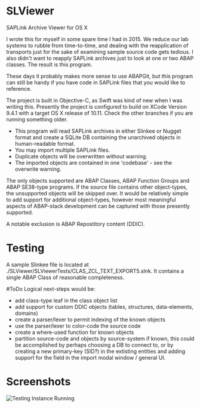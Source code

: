 # SLViewer
SAPLink Archive Viewer for OS X

I wrote this for myself in some spare time I had in 2015.  We reduce our lab systems to rubble from time-to-time, and dealing with the reapplication of transports just for the sake of examining sample source code gets tedious.  I also didn't want to reapply SAPLink archives just to look at one or two ABAP classes.  The result is this program.

These days it probably makes more sense to use ABAPGit, but this program can still be handy if you have code in SAPLink files that you would like to reference.

The project is built in Objective-C, as Swift was kind of new when I was writing this.  Presently the project is configured to build on XCode Version 9.4.1 with a target OS X release of 10.11.  Check the other branches if you are running something older.

* This program will read SAPLink archives in either Slinkee or Nugget format and create a SQLite DB containing the unarchived objects in human-readable format.  
* You may import multiple SAPLink files.
* Duplicate objects will be overwritten without warning.
* The imported objects are contained in one 'codebase' - see the overwrite warning.

The only objects supported are ABAP Classes, ABAP Function Groups and ABAP SE38-type programs.  If the source file contains other
object-types, the unsupported objects will be skipped over.  It would be relatively simple to add support for additional object-types,
however most meaningful aspects of ABAP-stack development can be captured with those presently supported.

A notable exclusion is ABAP Repostitory content (DDIC).  

# Testing
A sample Slinkee file is located at ./SLViewer/SLViewerTests/CLAS_ZCL_TEXT_EXPORT5.slnk.  It contains a single ABAP Class of reasonable completeness.

#ToDo
Logical next-steps would be: 
* add class-type leaf in the class object list 
* add support for custom DDIC objects (tables, structures, data-elements, domains)
* create a parser/lexer to permit indexing of the known objects
* use the parser/lexer to color-code the source code
* create a where-used function for known objects
* partition source-code and objects by source-system if known, this could be accomplished by perhaps choosing a DB to connect to, or by creating a new primary-key (SID?) in the extisting entities and adding support for the field in the import modal window / general UI.

# Screenshots
![Testing Instance Running](https://github.com/1414C/SLViewer/raw/images/ss1.png "Testing Instance Running")


